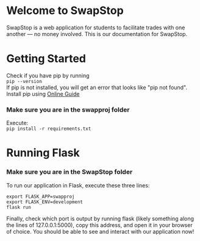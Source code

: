 # Welcome to SwapStop

SwapStop is a web application for students to facilitate trades with one another — no money involved. This is our documentation for SwapStop.

# Getting Started

Check if you have pip by running <br/>
`pip --version` <br/>
If pip is not installed, you will get an error that looks like "pip not found". Install pip using [Online Guide](https://www.geeksforgeeks.org/download-and-install-pip-latest-version/) <br/>

### Make sure you are in the swapproj folder

Execute: <br/>
`pip install -r requirements.txt`

# Running Flask

### Make sure you are in the SwapStop folder

To run our application in Flask, execute these three lines: <br/>

`export FLASK_APP=swapproj` <br/>
`export FLASK_ENV=development` <br/>
`flask run` <br/>

Finally, check which port is output by running flask (likely something along the lines of 127.0.0.1:5000), copy this address, and open it in your browser of choice. You should be able to see and interact with our application now!